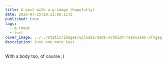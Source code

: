 ```yaml
---
title: A post with a g-image (hopefully)
date: 2020-07-25T20:21:08.117Z
published: true
tags:
  - g-image
  - test
cover_image: ../../static/images/uploads/mads-schmidt-rasmussen-xfngap_dtoe-unsplash.jpg
description: Just one more test...
---
```

With a body too, of course ;)